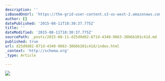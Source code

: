 ```yaml
---
description: ''
isBasedOnUrl: 'https://the-grid-user-content.s3-us-west-2.amazonaws.com/fab76cb4-a108-4b87-aced-a8b0dfb532d9.jpg'
author: []
datePublished: '2015-08-11T18:30:37.775Z'
title: ''
dateModified: '2015-08-11T18:30:37.775Z'
sourcePath: _posts/2015-08-11-d25d9d82-871d-4340-9663-38b6b101c41d.md
published: true
url: d25d9d82-871d-4340-9663-38b6b101c41d/index.html
_context: 'http://schema.org'
_type: Article

---
```

![](https://the-grid-user-content.s3-us-west-2.amazonaws.com/fab76cb4-a108-4b87-aced-a8b0dfb532d9.jpg)